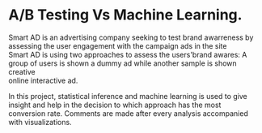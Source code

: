 # A/B Testing Vs Machine Learning.
Smart AD is an advertising company seeking to test brand awarreness by assessing the user engagement with the campaign ads in the site <br>
Smart AD is using two approaches to assess the users'brand awares: A group of users is shown a dummy ad while another sample is shown creative <br>
online interactive ad.

In this project, statistical inference and machine learning is used to give insight and help in the decision to which approach has the most <br>
conversion rate. Comments are made after every analysis accompanied with visualizations.
